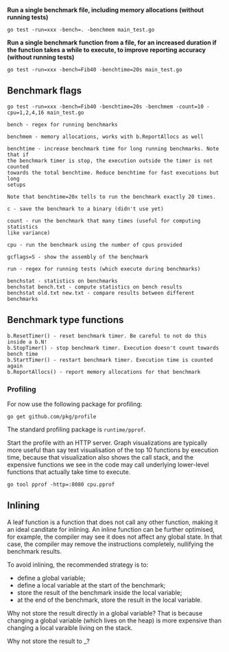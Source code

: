 **Run a single benchmark file, including memory allocations (without running tests)**

```
go test -run=xxx -bench=. -benchmem main_test.go
```

**Run a single benchmark function from a file, for an increased duration if the function takes a while to execute, to improve reporting accuracy (without running tests)**

```
go test -run=xxx -bench=Fib40 -benchtime=20s main_test.go
```

## Benchmark flags

```
go test -run=xxx -bench=Fib40 -benchtime=20s -benchmem -count=10 -cpu=1,2,4,16 main_test.go
```

```
bench - regex for running benchmarks

benchmem - memory allocations, works with b.ReportAllocs as well

benchtime - increase benchmark time for long running benchmarks. Note that if
the benchmark timer is stop, the execution outside the timer is not counted
towards the total benchtime. Reduce benchtime for fast executions but long
setups

Note that benchtime=20x tells to run the benchmark exactly 20 times.

c - save the benchmark to a binary (didn't use yet)

count - run the benchmark that many times (useful for computing statistics
like variance)

cpu - run the benchmark using the number of cpus provided

gcflags=S - show the assembly of the benchmark

run - regex for running tests (which execute during benchmarks)
```

```
benchstat - statistics on benchmarks
benchstat bench.txt - compute statistics on bench results
benchstat old.txt new.txt - compare results between different benchmarks
```

## Benchmark type functions

```
b.ResetTimer() - reset benchmark timer. Be careful to not do this inside a b.N!
b.StopTimer() - stop benchmark timer. Execution doesn't count towards bench time
b.StartTimer() - restart benchmark timer. Execution time is counted again
b.ReportAllocs() - report memory allocations for that benchmark
```

### Profiling

For now use the following package for profiling:

```
go get github.com/pkg/profile
```

The standard profiling package is `runtime/pprof`.

Start the profile with an HTTP server. Graph visualizations are typically more useful than say text visualisation of the top 10 functions by execution time, because that visualization also shows the call stack, and the expensive functions we see in the code may call underlying lower-level functions that actually take time to execute.

```
go tool pprof -http=:8080 cpu.pprof
```

## Inlining

A leaf function is a function that does not call any other function, making it an ideal canditate for inlining. An inline function can be further optimised, for example, the compiler may see it does not affect any global state. In that case, the compiler may remove the instructions completely, nullifying the benchmark results.

To avoid inlining, the recommended strategy is to:

-   define a global variable;
-   define a local variable at the start of the benchmark;
-   store the result of the benchmark inside the local variable;
-   at the end of the benchmark, store the result in the local variable.

Why not store the result directly in a global variable? That is because changing a global variable (which lives on the heap) is more expensive than changing a local varaible living on the stack.

Why not store the result to \_?
